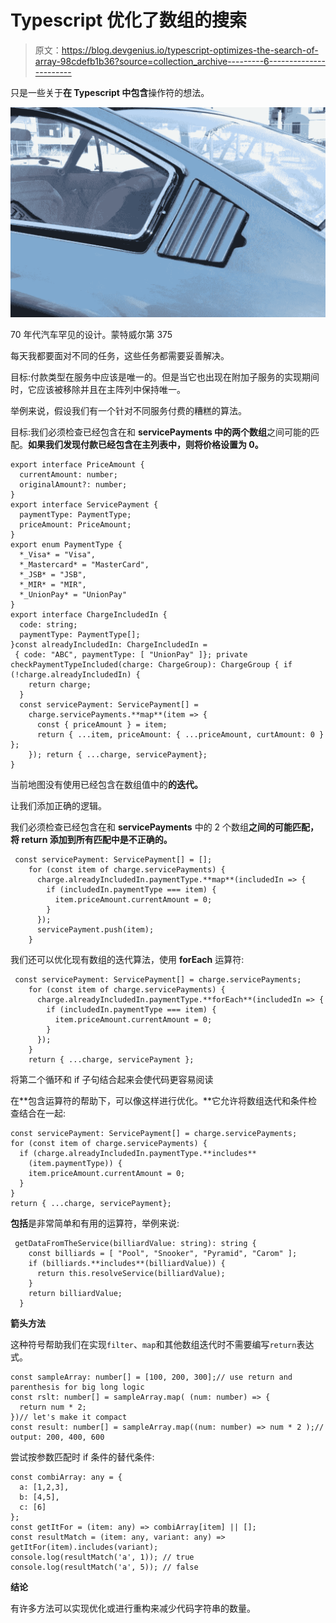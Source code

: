 # Typescript 优化了数组的搜索

> 原文：<https://blog.devgenius.io/typescript-optimizes-the-search-of-array-98cdefb1b36?source=collection_archive---------6----------------------->

只是一些关于**在 Typescript 中包含**操作符的想法。

![](img/ed68b80b1c39a3717519fb60eb1f535e.png)

70 年代汽车罕见的设计。蒙特威尔第 375

每天我都要面对不同的任务，这些任务都需要妥善解决。

目标:付款类型在服务中应该是唯一的。但是当它也出现在附加子服务的实现期间时，它应该被移除并且在主阵列中保持唯一。

举例来说，假设我们有一个针对不同服务付费的糟糕的算法。

目标:我们必须检查已经包含在和 **servicePayments 中的两个数组**之间可能的匹配。**如果我们发现付款已经包含在主列表中，则将价格设置为 0。**

```
export interface PriceAmount {
  currentAmount: number;
  originalAmount?: number;
}
export interface ServicePayment {
  paymentType: PaymentType;
  priceAmount: PriceAmount;
}
export enum PaymentType {
  *_Visa* = "Visa",
  *_Mastercard* = "MasterCard",
  *_JSB* = "JSB",
  *_MIR* = "MIR",
  *_UnionPay* = "UnionPay"
}
export interface ChargeIncludedIn {
  code: string;
  paymentType: PaymentType[];
}const alreadyIncludedIn: ChargeIncludedIn =
 { code: "ABC", paymentType: [ "UnionPay" ]}; private checkPaymentTypeIncluded(charge: ChargeGroup): ChargeGroup { if (!charge.alreadyIncludedIn) {
    return charge;
  }
  const servicePayment: ServicePayment[] = 
    charge.servicePayments.**map**(item => {
      const { priceAmount } = item;
      return { ...item, priceAmount: { ...priceAmount, curtAmount: 0 } };
    }); return { ...charge, servicePayment};
}
```

当前地图没有使用已经包含在数组值中的**的迭代。**

让我们添加正确的逻辑。

我们必须检查已经包含在和 **servicePayments** 中的 2 个数组**之间的可能匹配，将 **return** 添加到所有匹配中是不正确的。**

```
 const servicePayment: ServicePayment[] = [];
    for (const item of charge.servicePayments) {
      charge.alreadyIncludedIn.paymentType.**map**(includedIn => {
        if (includedIn.paymentType === item) {
          item.priceAmount.currentAmount = 0;
        }
      });
      servicePayment.push(item);
    }
```

我们还可以优化现有数组的迭代算法，使用 **forEach** 运算符:

```
 const servicePayment: ServicePayment[] = charge.servicePayments;
    for (const item of charge.servicePayments) {
      charge.alreadyIncludedIn.paymentType.**forEach**(includedIn => {
        if (includedIn.paymentType === item) {
          item.priceAmount.currentAmount = 0;
        }
      });
    }
    return { ...charge, servicePayment };
```

将第二个循环和 if 子句结合起来会使代码更容易阅读

在**包含运算符的帮助下，可以像这样进行优化。**它允许将数组迭代和条件检查结合在一起:

```
const servicePayment: ServicePayment[] = charge.servicePayments;
for (const item of charge.servicePayments) {
  if (charge.alreadyIncludedIn.paymentType.**includes**
    (item.paymentType)) {
    item.priceAmount.currentAmount = 0;
  }
}
return { ...charge, servicePayment};
```

**包括**是非常简单和有用的运算符，举例来说:

```
 getDataFromTheService(billiardValue: string): string {
    const billiards = [ "Pool", "Snooker", "Pyramid", "Carom" ];
    if (billiards.**includes**(billiardValue)) {
      return this.resolveService(billiardValue);
    }
    return billiardValue;
  }
```

**箭头方法**

这种符号帮助我们在实现`filter`、`map`和其他数组迭代时不需要编写`return`表达式。

```
const sampleArray: number[] = [100, 200, 300];// use return and parenthesis for big long logic 
const rslt: number[] = sampleArray.map( (num: number) => {
  return num * 2;
})// let's make it compact
const result: number[] = sampleArray.map((num: number) => num * 2 );// output: 200, 400, 600
```

尝试按参数匹配时 if 条件的替代条件:

```
const combiArray: any = {
  a: [1,2,3],
  b: [4,5],
  c: [6]
};
const getItFor = (item: any) => combiArray[item] || [];
const resultMatch = (item: any, variant: any) => getItFor(item).includes(variant);
console.log(resultMatch('a', 1)); // true
console.log(resultMatch('a', 5)); // false
```

**结论**

有许多方法可以实现优化或进行重构来减少代码字符串的数量。